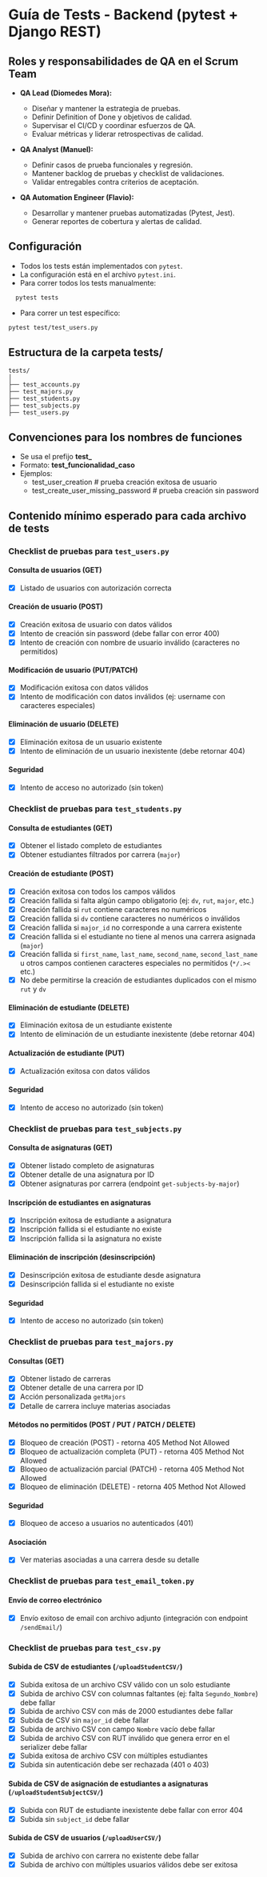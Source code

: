 # Guía de Tests - Backend (pytest + Django REST)

## Roles y responsabilidades de QA en el Scrum Team

- **QA Lead (Diomedes Mora):**

  - Diseñar y mantener la estrategia de pruebas.
  - Definir Definition of Done y objetivos de calidad.
  - Supervisar el CI/CD y coordinar esfuerzos de QA.
  - Evaluar métricas y liderar retrospectivas de calidad.

- **QA Analyst (Manuel):**

  - Definir casos de prueba funcionales y regresión.
  - Mantener backlog de pruebas y checklist de validaciones.
  - Validar entregables contra criterios de aceptación.

- **QA Automation Engineer (Flavio):**
  - Desarrollar y mantener pruebas automatizadas (Pytest, Jest).
  - Generar reportes de cobertura y alertas de calidad.

## Configuración

- Todos los tests están implementados con `pytest`.
- La configuración está en el archivo `pytest.ini`.
- Para correr todos los tests manualmente:

```bash
  pytest tests
```

- Para correr un test específico:

```bash
pytest test/test_users.py
```

## Estructura de la carpeta tests/

```
tests/
│
├── test_accounts.py
├── test_majors.py
├── test_students.py
├── test_subjects.py
├── test_users.py
```

## Convenciones para los nombres de funciones

- Se usa el prefijo **test\_**
- Formato: **test_funcionalidad_caso**
- Ejemplos:
  - test_user_creation # prueba creación exitosa de usuario
  - test_create_user_missing_password # prueba creación sin password

## Contenido mínimo esperado para cada archivo de tests

### Checklist de pruebas para `test_users.py`

#### Consulta de usuarios (GET)

- [x] Listado de usuarios con autorización correcta

#### Creación de usuario (POST)

- [x] Creación exitosa de usuario con datos válidos
- [x] Intento de creación sin password (debe fallar con error 400)
- [x] Intento de creación con nombre de usuario inválido (caracteres no permitidos)

#### Modificación de usuario (PUT/PATCH)

- [x] Modificación exitosa con datos válidos
- [x] Intento de modificación con datos inválidos (ej: username con caracteres especiales)

#### Eliminación de usuario (DELETE)

- [x] Eliminación exitosa de un usuario existente
- [x] Intento de eliminación de un usuario inexistente (debe retornar 404)

#### Seguridad

- [x] Intento de acceso no autorizado (sin token)

### Checklist de pruebas para `test_students.py`

#### Consulta de estudiantes (GET)

- [x] Obtener el listado completo de estudiantes
- [x] Obtener estudiantes filtrados por carrera (`major`)

#### Creación de estudiante (POST)

- [x] Creación exitosa con todos los campos válidos
- [x] Creación fallida si falta algún campo obligatorio (ej: `dv`, `rut`, `major`, etc.)
- [x] Creación fallida si `rut` contiene caracteres no numéricos
- [x] Creación fallida si `dv` contiene caracteres no numéricos o inválidos
- [x] Creación fallida si `major_id` no corresponde a una carrera existente
- [x] Creación fallida si el estudiante no tiene al menos una carrera asignada (`major`)
- [x] Creación fallida si `first_name`, `last_name`, `second_name`, `second_last_name` u otros campos contienen caracteres especiales no permitidos (`*/.><` etc.)
- [x] No debe permitirse la creación de estudiantes duplicados con el mismo `rut` y `dv`

#### Eliminación de estudiante (DELETE)

- [x] Eliminación exitosa de un estudiante existente
- [x] Intento de eliminación de un estudiante inexistente (debe retornar 404)

#### Actualización de estudiante (PUT)

- [x] Actualización exitosa con datos válidos

#### Seguridad

- [x] Intento de acceso no autorizado (sin token)

### Checklist de pruebas para `test_subjects.py`

#### Consulta de asignaturas (GET)

- [x] Obtener listado completo de asignaturas
- [x] Obtener detalle de una asignatura por ID
- [x] Obtener asignaturas por carrera (endpoint `get-subjects-by-major`)

#### Inscripción de estudiantes en asignaturas

- [x] Inscripción exitosa de estudiante a asignatura
- [x] Inscripción fallida si el estudiante no existe
- [x] Inscripción fallida si la asignatura no existe

#### Eliminación de inscripción (desinscripción)

- [x] Desinscripción exitosa de estudiante desde asignatura
- [x] Desinscripción fallida si el estudiante no existe

#### Seguridad

- [x] Intento de acceso no autorizado (sin token)

### Checklist de pruebas para `test_majors.py`

#### Consultas (GET)

- [x] Obtener listado de carreras
- [x] Obtener detalle de una carrera por ID
- [x] Acción personalizada `getMajors`
- [x] Detalle de carrera incluye materias asociadas

#### Métodos no permitidos (POST / PUT / PATCH / DELETE)

- [x] Bloqueo de creación (POST) - retorna 405 Method Not Allowed
- [x] Bloqueo de actualización completa (PUT) - retorna 405 Method Not Allowed
- [x] Bloqueo de actualización parcial (PATCH) - retorna 405 Method Not Allowed
- [x] Bloqueo de eliminación (DELETE) - retorna 405 Method Not Allowed

#### Seguridad

- [x] Bloqueo de acceso a usuarios no autenticados (401)

#### Asociación

- [x] Ver materias asociadas a una carrera desde su detalle

### Checklist de pruebas para `test_email_token.py`

#### Envío de correo electrónico

- [x] Envío exitoso de email con archivo adjunto (integración con endpoint `/sendEmail/`)

### Checklist de pruebas para `test_csv.py`

#### Subida de CSV de estudiantes (`/uploadStudentCSV/`)

- [x] Subida exitosa de un archivo CSV válido con un solo estudiante
- [x] Subida de archivo CSV con columnas faltantes (ej: falta `Segundo_Nombre`) debe fallar
- [x] Subida de archivo CSV con más de 2000 estudiantes debe fallar
- [x] Subida de CSV sin `major_id` debe fallar
- [x] Subida de archivo CSV con campo `Nombre` vacío debe fallar
- [x] Subida de archivo CSV con RUT inválido que genera error en el serializer debe fallar
- [x] Subida exitosa de archivo CSV con múltiples estudiantes
- [x] Subida sin autenticación debe ser rechazada (401 o 403)

#### Subida de CSV de asignación de estudiantes a asignaturas (`/uploadStudentSubjectCSV/`)

- [x] Subida con RUT de estudiante inexistente debe fallar con error 404
- [x] Subida sin `subject_id` debe fallar

#### Subida de CSV de usuarios (`/uploadUserCSV/`)

- [x] Subida de archivo con carrera no existente debe fallar
- [x] Subida de archivo con múltiples usuarios válidos debe ser exitosa
